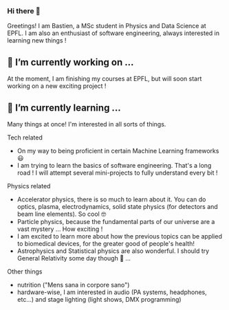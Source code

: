 ### Hi there 👋

<!--
**BastienGolomer/BastienGolomer** is a ✨ _special_ ✨ repository because its `README.md` (this file) appears on your GitHub profile.
-->
Greetings! I am Bastien, a MSc student in Physics and Data Science at EPFL. I am also an enthusiast of software engineering, always interested in learning new things !

## 🔭 I’m currently working on ...
At the moment, I am finishing my courses at EPFL, but will soon start working on a new exciting project !

## 🌱 I’m currently learning ...
Many things at once! I'm interested in all sorts of things. 

Tech related
* On my way to being proficient in certain Machine Learning frameworks :smiley: 
* I am trying to learn the basics of software engineering. That's a long road ! I will attempt several mini-projects to fully understand every bit !

Physics related 
* Accelerator physics, there is so much to learn about it. You can do optics, plasma, electrodynamics, solid state physics (for detectors and beam line elements). So cool 🤓
* Particle physics, because the fundamental parts of our universe are a vast mystery ... How exciting !
* I am excited to learn more about how the previous topics can be applied to biomedical devices, for the greater good of people's health!
* Astrophysics and Statistical physics are also wonderful. I should try General Relativity some day though 🤔 ...

Other things
* nutrition ("Mens sana in corpore sano")
* hardware-wise, I am interested in audio (PA systems, headphones, etc...) and stage lighting (light shows, DMX programming)

<!--
- 👯 I’m looking to collaborate on ...
- 🤔 I’m looking for help with ...
- 💬 Ask me about ...
- 📫 How to reach me: 
- 😄 Pronouns: ...
- ⚡ Fun fact: 
-->
